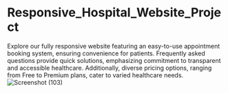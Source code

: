 # Responsive_Hospital_Website_Project
Explore our fully responsive website featuring an easy-to-use appointment booking system, ensuring convenience for patients. Frequently asked questions provide quick solutions, emphasizing commitment to transparent and accessible healthcare. Additionally, diverse pricing options, ranging from Free to Premium plans, cater to varied healthcare needs.
![Screenshot (103)](https://github.com/PriyaR211/Responsive_Hospital_Website_Project/assets/115357641/310ef01b-509c-4ca9-a3a1-11cce52f101e)
